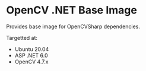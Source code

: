 # OpenCV .NET Base Image

Provides base image for OpenCVSharp dependencies.

Targetted at:

* Ubuntu 20.04
* ASP .NET 6.0
* OpenCV 4.7.x
